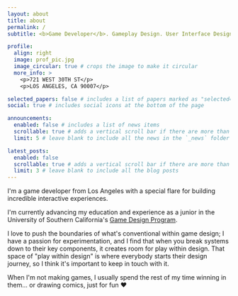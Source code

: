 ```yaml
---
layout: about
title: about
permalink: /
subtitle: <b>Game Developer</b>. Gameplay Design. User Interface Design. Lover of Punchy, Colorful Games.

profile:
  align: right
  image: prof_pic.jpg
  image_circular: true # crops the image to make it circular
  more_info: >
    <p>721 WEST 30TH ST</p>
    <p>LOS ANGELES, CA 90007</p>

selected_papers: false # includes a list of papers marked as "selected={true}"
social: true # includes social icons at the bottom of the page

announcements:
  enabled: false # includes a list of news items
  scrollable: true # adds a vertical scroll bar if there are more than 3 news items
  limit: 5 # leave blank to include all the news in the `_news` folder

latest_posts:
  enabled: false
  scrollable: true # adds a vertical scroll bar if there are more than 3 new posts items
  limit: 3 # leave blank to include all the blog posts
---
```


I'm a game developer from Los Angeles with a special flare for building incredible interactive experiences.

I'm currently advancing my education and experience as a junior in the University of Southern California's [Game Design Program](https://games.usc.edu/ourprogram).

I love to push the boundaries of what's conventional within game design; I have a passion for experimentation, and I find that when you break systems down to their key components, it creates room for play within design. That space of "play within design" is where everybody starts their design journey, so I think it's important to keep in touch with it.

When I'm not making games, I usually spend the rest of my time winning in them... or drawing comics, just for fun ♥
